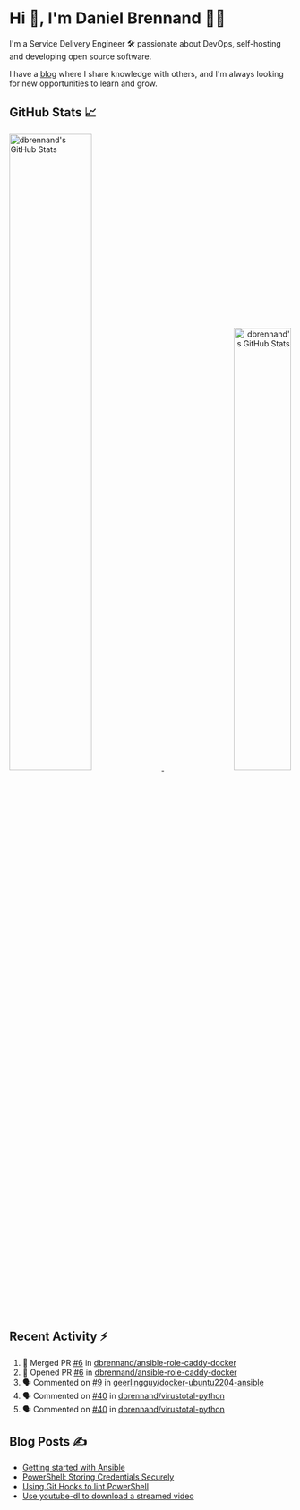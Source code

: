# Hi 👋, I'm Daniel Brennand 👨‍💻

I'm a Service Delivery Engineer 🛠 passionate about DevOps, self-hosting and developing open source software.

I have a [blog](https://danielbrennand.com/blog/) where I share knowledge with others, and I'm always looking for new opportunities to learn and grow.

## GitHub Stats 📈

<p>
    <a align="left" href="https://github.com/dbrennand/dbrennand">
        <img alt="dbrennand's GitHub Stats"  width="54%" src="https://github-readme-stats-dbrennand.vercel.app/api?username=dbrennand&show_icons=true&count_private=true&hide_border=true&theme=dark">
    </a>
    <a align="right" href="https://github.com/dbrennand/dbrennand">
        <img alt="dbrennand's GitHub Stats"  width="45%" src="https://github-readme-stats-dbrennand.vercel.app/api/top-langs/?username=dbrennand&hide_border=true&layout=compact&theme=dark">
    </a>
</p>

## Recent Activity ⚡

<!--START_SECTION:activity-->
1. 🎉 Merged PR [#6](https://github.com/dbrennand/ansible-role-caddy-docker/pull/6) in [dbrennand/ansible-role-caddy-docker](https://github.com/dbrennand/ansible-role-caddy-docker)
2. 💪 Opened PR [#6](https://github.com/dbrennand/ansible-role-caddy-docker/pull/6) in [dbrennand/ansible-role-caddy-docker](https://github.com/dbrennand/ansible-role-caddy-docker)
3. 🗣 Commented on [#9](https://github.com/geerlingguy/docker-ubuntu2204-ansible/issues/9) in [geerlingguy/docker-ubuntu2204-ansible](https://github.com/geerlingguy/docker-ubuntu2204-ansible)
4. 🗣 Commented on [#40](https://github.com/dbrennand/virustotal-python/issues/40) in [dbrennand/virustotal-python](https://github.com/dbrennand/virustotal-python)
5. 🗣 Commented on [#40](https://github.com/dbrennand/virustotal-python/issues/40) in [dbrennand/virustotal-python](https://github.com/dbrennand/virustotal-python)
<!--END_SECTION:activity-->

## Blog Posts ✍

<!-- BLOG-POST-LIST:START -->
- [Getting started with Ansible](https://danielbrennand.com/blog/getting-started-ansible/)
- [PowerShell: Storing Credentials Securely](https://danielbrennand.com/blog/powershell-storing-credentials/)
- [Using Git Hooks to lint PowerShell](https://danielbrennand.com/blog/git-hook-powershell/)
- [Use youtube-dl to download a streamed video](https://danielbrennand.com/blog/download-streamed-video/)
<!-- BLOG-POST-LIST:END -->
